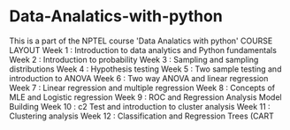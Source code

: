 # Data-Analatics-with-python
This is a part of the NPTEL course 'Data Analatics with python' 
COURSE LAYOUT
Week 1	:	Introduction to data analytics and Python fundamentals
Week 2	:	Introduction to probability
Week 3	:	Sampling and sampling distributions
Week 4	:	Hypothesis testing
Week 5	:	Two sample testing and introduction to ANOVA
Week 6	:	Two way ANOVA and linear regression
Week 7	:	Linear regression and multiple regression
Week 8	:	Concepts of MLE and Logistic regression
Week 9	:	ROC and Regression Analysis Model Building
Week 10	:	c2 Test and introduction to cluster analysis
Week 11	:	Clustering analysis
Week 12	:	Classification and Regression Trees (CART

